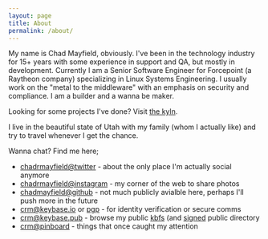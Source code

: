 ```yaml
---
layout: page
title: About
permalink: /about/
---
```


My name is Chad Mayfield, obviously. I've been in the technology industry for 15+ years with some experience in support and QA, but mostly in development.  Currently I am a Senior Software Engineer for Forcepoint (a Raytheon company) specializing in Linux Systems Engineering.  I usually work on the "metal to the middleware" with an emphasis on security and compliance.  I am a builder and a wanna be maker.

Looking for some projects I've done? Visit [the kyln](http://kyln.io/).

I live in the beautiful state of Utah with my family (whom I actually like) and try to travel whenever I get the chance.

Wanna chat? Find me here;

* [chadrmayfield@twitter](https://twitter.com/chadrmayfield) - about the only place I'm actually social anymore
* [chadrmayfield@instagram](https://instagram.com/chadrmayfield) - my corner of the web to share photos
* [chadmayfield@github](https://github.com/chadmayfield) - not much publicly avialble here, perhaps I'll push more in the future
* [crm@keybase.io](https://keybase.io/crm) or [pgp](https://pgp.mit.edu/pks/lookup?op=get&search=0xFB46E2A9C06971E1) - for identity verification or secure comms
* [crm@keybase.pub](https://keybase.pub/crm/) - browse my public [kbfs](https://keybase.io/docs/kbfs) (and [signed](https://keybase.io/crm/key.asc) public directory
* [crm@pinboard](https://pinboard.in/u:crm) - things that once caught my attention
